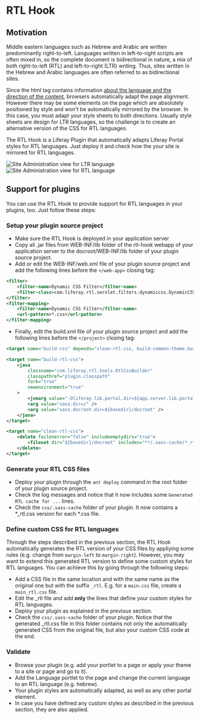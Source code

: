 # RTL Hook

## Motivation

Middle eastern languages such as Hebrew and Arabic are written predominantly right-to-left. Languages written in left-to-right scripts are often mixed in, so the complete document is bidirectional in nature, a mix of both right-to-left (RTL) and left-to-right (LTR) writing. Thus, sites written in the Hebrew and Arabic languages are often referred to as bidirectional sites. 

Since the html tag contains information [about the language and the direction of the content](http://www.w3.org/TR/html401/struct/dirlang.html), browsers automatically adapt the page alignment. However there may be some elements on the page which are absolutely positioned by style and won't be automatically mirrored by the browser. In this case, you must adapt your style sheets to both directions. Usually style sheets are design for LTR languages, so the challenge is to create an alternative  version of the CSS for RTL languages.

The RTL Hook is a Liferay Plugin that automatically adapts Liferay Portal styles for RTL languages. Just deploy it and check how the your site is mirrored for RTL languages.

<img title="Site Administration view for LTR language" src="https://github.com/liferay-plugins/hooks/rtl-hook/raw/6.2.x/images/rtl-hook-001.png" />
<img title="Site Administration view for RTL language" src="https://github.com/liferay-plugins/hooks/rtl-hook/raw/6.2.x/images/rtl-hook-002.png" />

## Support for plugins

You can use the RTL Hook to provide support for RTL languages in your plugins, too. Just follow these steps:

### Setup your plugin source project

* Make sure the RTL Hook is deployed in your application server
* Copy all .jar files from WEB-INF/lib folder of the rtl-hook webapp of your application server to the docroot/WEB-INF/lib folder of your plugin source project.
* Add or edit the WEB-INF/web.xml file of your plugin source project and add the following lines before the `</web-app>` closing tag:

```xml
<filter>
	<filter-name>Dynamic CSS Filter</filter-name>
	<filter-class>com.liferay.rtl.servlet.filters.dynamiccss.DynamicCSSFilter</filter-class>
</filter>
<filter-mapping>
	<filter-name>Dynamic CSS Filter</filter-name>
	<url-pattern>*.css</url-pattern>
</filter-mapping>
```

* Finally, edit the build.xml file of your plugin source project and add the following lines before the `</project>` closing tag:

```xml
<target name="build-css" depends="clean-rtl-css, build-common-theme.build-css, build-rtl-css" />

<target name="build-rtl-css">
	<java
		classname="com.liferay.rtl.tools.RtlCssBuilder"
		classpathref="plugin.classpath"
		fork="true"
		newenvironment="true"
	>
		<jvmarg value="-Dliferay.lib.portal.dir=${app.server.lib.portal.dir}" />
		<arg value="sass.dir=/" />
		<arg value="sass.docroot.dir=${basedir}/docroot" />
	</java>
</target>

<target name="clean-rtl-css">
	<delete failonerror="false" includeemptydirs="true">
		<fileset dir="${basedir}/docroot" includes="**/.sass-cache/*_rtl.*" />
	</delete>
</target>
```

### Generate your RTL CSS files

* Deploy your plugin through the `ant deploy` command in the root folder of your plugin source project.
* Check the log messages and notice that it now includes some `Generated RTL cache for ...` lines.
* Check the `css/.sass-cache` folder of your plugin. It now contains a *_rtl.css version for each *.css file.

### Define custom CSS for RTL languages 

Through the steps described in the previous section, the RTL Hook automatically generates the RTL version of your CSS files by appliying some rules (e.g. change from `margin-left` to `margin-right`). However, you may want to extend this generated RTL version to define some custom styles for RTL languages. You can achieve this by going through the following steps:

* Add a CSS file in the same location and with the same name as the original one but with the suffix `_rtl`. E.g. for a `main.css` file, create a `main_rtl.css` file.
* Edit the _rtl file and add **only** the lines that define your custom styles for RTL languages.
* Deploy your plugin as explained in the previous section.
* Check the `css/.sass-cache` folder of your plugin. Notice that the generated _rtl.css file in this folder contains not only the automatically generated CSS from the original file, but also your custom CSS code at the end. 

### Validate

* Browse your plugin (e.g. add your portlet to a page or apply your theme to a site or page and go to it).
* Add the Language portlet to the page and change the current language to an RTL language (e.g. hebrew).
* Your plugin styles are automatically adapted, as well as any other portal element.
* In case you have defined any custom styles as described in the previous section, they are also applied.